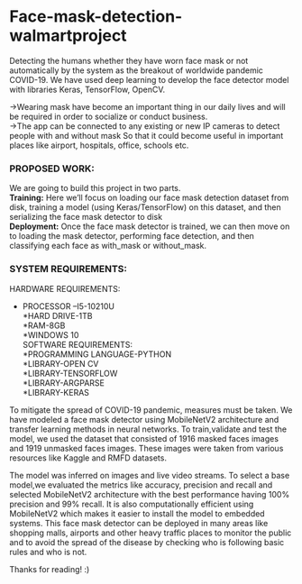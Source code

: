 # Face-mask-detection-walmartproject
Detecting the humans whether they have worn face mask or not automatically by the system as the breakout of worldwide pandemic COVID-19. We have used deep learning to develop the face detector model with libraries Keras, TensorFlow, OpenCV. 

->Wearing mask have become an important thing in our daily lives and will be required in order to socialize or conduct business. <br>
->The app can be connected to any existing or new IP cameras to detect people with and without mask So that it could become useful in important places like airport, hospitals, office, schools  etc.<br>

### PROPOSED WORK:<br>
We are going to build this project in two parts. <br>
**Training:** Here we’ll focus on loading our face mask detection dataset from disk, training a model (using Keras/TensorFlow) on this dataset, and then serializing the face mask detector to disk <br>
**Deployment:** Once the face mask detector is trained, we can then move on to loading the mask detector, performing face detection, and then classifying each face as with_mask or without_mask. <br>

### SYSTEM REQUIREMENTS: <br>
HARDWARE REQUIREMENTS:<br/>
* PROCESSOR –I5-10210U <br>
      *HARD DRIVE-1TB <br>
      *RAM-8GB <br>
      *WINDOWS 10 <br>
SOFTWARE REQUIREMENTS: <br/>
      *PROGRAMMING LANGUAGE-PYTHON <br>
      *LIBRARY-OPEN CV <br>
      *LIBRARY-TENSORFLOW <br>
      *LIBRARY-ARGPARSE <br>
      *LIBRARY-KERAS <br>
      
To mitigate the spread of COVID-19 pandemic, measures must be taken. We have modeled a face mask detector using MobileNetV2 architecture and transfer learning methods in neural networks. To train,validate and test the model, we used the dataset that consisted of 1916 masked faces images and 1919 unmasked faces images. These images were taken from various resources like Kaggle and RMFD datasets. <br>

  The model was inferred on images and live video streams. To select a base model,we evaluated the metrics like accuracy, precision and recall and selected MobileNetV2 architecture with the best performance having 100% precision and 99% recall. It is also computationally efficient using MobileNetV2 which makes it easier to install the model to embedded systems. This face mask detector can be deployed in many areas like shopping malls, airports and other heavy traffic places to monitor the public and to avoid the spread of the disease by checking who is following basic rules and who is not.<br>
 
 Thanks for reading! :)


 
